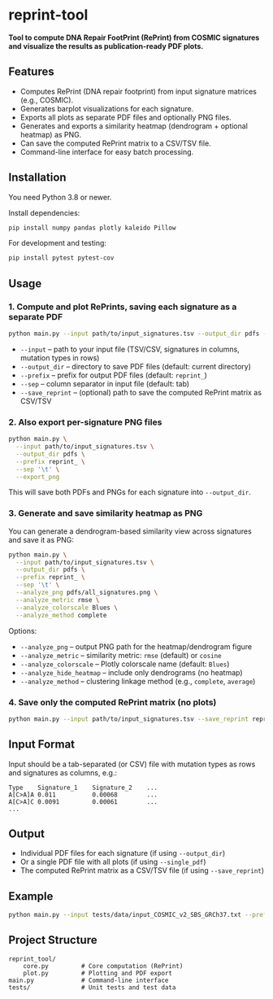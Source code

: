 # reprint-tool

**Tool to compute DNA Repair FootPrint (RePrint) from COSMIC signatures and visualize the results as publication-ready PDF plots.**

## Features

- Computes RePrint (DNA repair footprint) from input signature matrices (e.g., COSMIC).
- Generates barplot visualizations for each signature.
- Exports all plots as separate PDF files and optionally PNG files.
- Generates and exports a similarity heatmap (dendrogram + optional heatmap) as PNG.
- Can save the computed RePrint matrix to a CSV/TSV file.
- Command-line interface for easy batch processing.

## Installation

You need Python 3.8 or newer.

Install dependencies:

```bash
pip install numpy pandas plotly kaleido Pillow
```

For development and testing:

```bash
pip install pytest pytest-cov
```

## Usage

### 1. Compute and plot RePrints, saving each signature as a separate PDF

```bash
python main.py --input path/to/input_signatures.tsv --output_dir pdfs --prefix reprint_ --sep '\t'
```

- `--input` – path to your input file (TSV/CSV, signatures in columns, mutation types in rows)
- `--output_dir` – directory to save PDF files (default: current directory)
- `--prefix` – prefix for output PDF files (default: `reprint_`)
- `--sep` – column separator in input file (default: tab)
- `--save_reprint` – (optional) path to save the computed RePrint matrix as CSV/TSV

### 2. Also export per-signature PNG files

```bash
python main.py \
  --input path/to/input_signatures.tsv \
  --output_dir pdfs \
  --prefix reprint_ \
  --sep '\t' \
  --export_png
```

This will save both PDFs and PNGs for each signature into `--output_dir`.

### 3. Generate and save similarity heatmap as PNG

You can generate a dendrogram-based similarity view across signatures and save it as PNG:

```bash
python main.py \
  --input path/to/input_signatures.tsv \
  --output_dir pdfs \
  --prefix reprint_ \
  --sep '\t' \
  --analyze_png pdfs/all_signatures.png \
  --analyze_metric rmse \
  --analyze_colorscale Blues \
  --analyze_method complete
```

Options:

- `--analyze_png` – output PNG path for the heatmap/dendrogram figure
- `--analyze_metric` – similarity metric: `rmse` (default) or `cosine`
- `--analyze_colorscale` – Plotly colorscale name (default: `Blues`)
- `--analyze_hide_heatmap` – include only dendrograms (no heatmap)
- `--analyze_method` – clustering linkage method (e.g., `complete`, `average`)

### 4. Save only the computed RePrint matrix (no plots)

```bash
python main.py --input path/to/input_signatures.tsv --save_reprint reprint_matrix.tsv --sep '\t'
```

## Input Format

Input should be a tab-separated (or CSV) file with mutation types as rows and signatures as columns, e.g.:

```
Type    Signature_1    Signature_2    ...
A[C>A]A 0.011          0.00068        ...
A[C>A]C 0.0091         0.00061        ...
...
```

## Output

- Individual PDF files for each signature (if using `--output_dir`)
- Or a single PDF file with all plots (if using `--single_pdf`)
- The computed RePrint matrix as a CSV/TSV file (if using `--save_reprint`)

## Example

```bash
python main.py --input tests/data/input_COSMIC_v2_SBS_GRCh37.txt --prefix reprint_ --sep '\t' --save_reprint pdfs/reprint_matrix.tsv
```

## Project Structure

```
reprint_tool/
    core.py         # Core computation (RePrint)
    plot.py         # Plotting and PDF export
main.py             # Command-line interface
tests/              # Unit tests and test data
```

